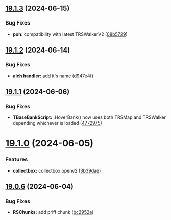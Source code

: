 ## [19.1.3](https://github.com/Torwent/WaspLib/compare/v19.1.2...v19.1.3) (2024-06-15)


### Bug Fixes

* **poh:** compatibility with latest TRSWalkerV2 ([08b5729](https://github.com/Torwent/WaspLib/commit/08b57298245722a2c91a83a19fc9cadefd1af875))



## [19.1.2](https://github.com/Torwent/WaspLib/compare/v19.1.1...v19.1.2) (2024-06-14)


### Bug Fixes

* **alch handler:** add it's name ([d947e4f](https://github.com/Torwent/WaspLib/commit/d947e4f13c7902f9b969c3dd8f8df46326085f6a))



## [19.1.1](https://github.com/Torwent/WaspLib/compare/v19.1.0...v19.1.1) (2024-06-06)


### Bug Fixes

* **TBaseBankScript:** .HoverBank() now uses both TRSMap and TRSWalker depending whichever is loaded ([4772975](https://github.com/Torwent/WaspLib/commit/477297533cb03776d852214571e428bac77c75db))



# [19.1.0](https://github.com/Torwent/WaspLib/compare/v19.0.6...v19.1.0) (2024-06-05)


### Features

* **collectbox:** collectbox.openv2 ([3b39dae](https://github.com/Torwent/WaspLib/commit/3b39dae855c89bfb2e9c32c2be2e5c69e4ba6fdb))



## [19.0.6](https://github.com/Torwent/WaspLib/compare/v19.0.5...v19.0.6) (2024-06-04)


### Bug Fixes

* **RSChunks:** add priff chunk ([bc2952a](https://github.com/Torwent/WaspLib/commit/bc2952a91c11d070c8cf4c5bd535fa93c23df48b))



